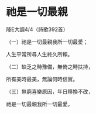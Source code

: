 # 祂是一切最親

降E大調4/4（詩歌392首）

（一）祂是一切最親我所一切最愛；

人生平常所尋人生終久所賴。

（二）缺乏之時豫備，無倚之時扶持，

所有美時最美，無論何時信實。

（三）無窮喜樂原因，年日移換不改，

祂是一切最親我所一切最愛。